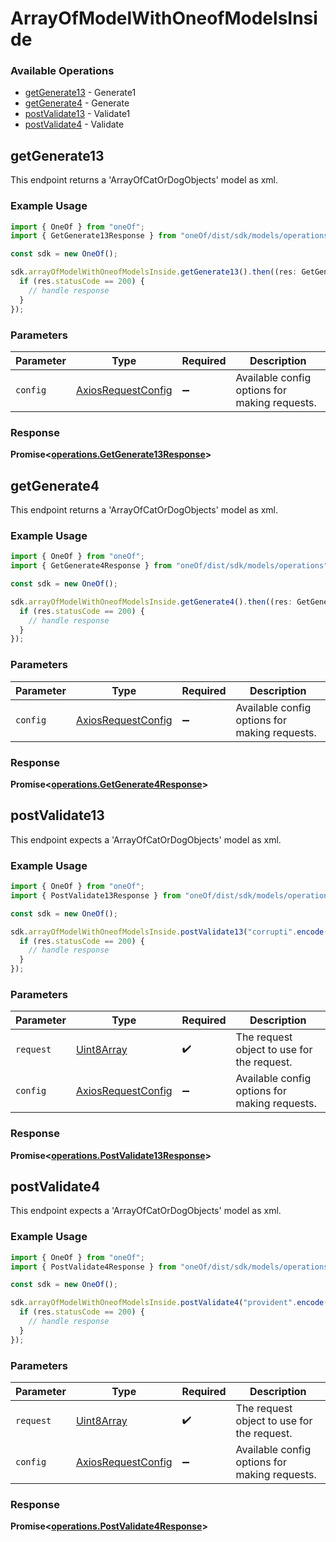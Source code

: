 # ArrayOfModelWithOneofModelsInside

### Available Operations

* [getGenerate13](#getgenerate13) - Generate1
* [getGenerate4](#getgenerate4) - Generate
* [postValidate13](#postvalidate13) - Validate1
* [postValidate4](#postvalidate4) - Validate

## getGenerate13

This endpoint returns a 'ArrayOfCatOrDogObjects' model as xml.

### Example Usage

```typescript
import { OneOf } from "oneOf";
import { GetGenerate13Response } from "oneOf/dist/sdk/models/operations";

const sdk = new OneOf();

sdk.arrayOfModelWithOneofModelsInside.getGenerate13().then((res: GetGenerate13Response) => {
  if (res.statusCode == 200) {
    // handle response
  }
});
```

### Parameters

| Parameter                                                    | Type                                                         | Required                                                     | Description                                                  |
| ------------------------------------------------------------ | ------------------------------------------------------------ | ------------------------------------------------------------ | ------------------------------------------------------------ |
| `config`                                                     | [AxiosRequestConfig](https://axios-http.com/docs/req_config) | :heavy_minus_sign:                                           | Available config options for making requests.                |


### Response

**Promise<[operations.GetGenerate13Response](../../models/operations/getgenerate13response.md)>**


## getGenerate4

This endpoint returns a 'ArrayOfCatOrDogObjects' model as xml.

### Example Usage

```typescript
import { OneOf } from "oneOf";
import { GetGenerate4Response } from "oneOf/dist/sdk/models/operations";

const sdk = new OneOf();

sdk.arrayOfModelWithOneofModelsInside.getGenerate4().then((res: GetGenerate4Response) => {
  if (res.statusCode == 200) {
    // handle response
  }
});
```

### Parameters

| Parameter                                                    | Type                                                         | Required                                                     | Description                                                  |
| ------------------------------------------------------------ | ------------------------------------------------------------ | ------------------------------------------------------------ | ------------------------------------------------------------ |
| `config`                                                     | [AxiosRequestConfig](https://axios-http.com/docs/req_config) | :heavy_minus_sign:                                           | Available config options for making requests.                |


### Response

**Promise<[operations.GetGenerate4Response](../../models/operations/getgenerate4response.md)>**


## postValidate13

This endpoint expects a 'ArrayOfCatOrDogObjects' model as xml.

### Example Usage

```typescript
import { OneOf } from "oneOf";
import { PostValidate13Response } from "oneOf/dist/sdk/models/operations";

const sdk = new OneOf();

sdk.arrayOfModelWithOneofModelsInside.postValidate13("corrupti".encode()).then((res: PostValidate13Response) => {
  if (res.statusCode == 200) {
    // handle response
  }
});
```

### Parameters

| Parameter                                                    | Type                                                         | Required                                                     | Description                                                  |
| ------------------------------------------------------------ | ------------------------------------------------------------ | ------------------------------------------------------------ | ------------------------------------------------------------ |
| `request`                                                    | [Uint8Array](../../models//.md)                              | :heavy_check_mark:                                           | The request object to use for the request.                   |
| `config`                                                     | [AxiosRequestConfig](https://axios-http.com/docs/req_config) | :heavy_minus_sign:                                           | Available config options for making requests.                |


### Response

**Promise<[operations.PostValidate13Response](../../models/operations/postvalidate13response.md)>**


## postValidate4

This endpoint expects a 'ArrayOfCatOrDogObjects' model as xml.

### Example Usage

```typescript
import { OneOf } from "oneOf";
import { PostValidate4Response } from "oneOf/dist/sdk/models/operations";

const sdk = new OneOf();

sdk.arrayOfModelWithOneofModelsInside.postValidate4("provident".encode()).then((res: PostValidate4Response) => {
  if (res.statusCode == 200) {
    // handle response
  }
});
```

### Parameters

| Parameter                                                    | Type                                                         | Required                                                     | Description                                                  |
| ------------------------------------------------------------ | ------------------------------------------------------------ | ------------------------------------------------------------ | ------------------------------------------------------------ |
| `request`                                                    | [Uint8Array](../../models//.md)                              | :heavy_check_mark:                                           | The request object to use for the request.                   |
| `config`                                                     | [AxiosRequestConfig](https://axios-http.com/docs/req_config) | :heavy_minus_sign:                                           | Available config options for making requests.                |


### Response

**Promise<[operations.PostValidate4Response](../../models/operations/postvalidate4response.md)>**


